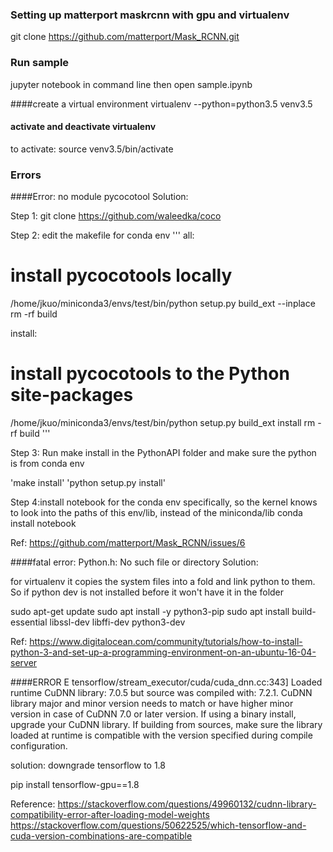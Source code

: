 ### Setting up matterport maskrcnn with gpu and virtualenv
 git clone https://github.com/matterport/Mask_RCNN.git

### Run sample
jupyter notebook in command line then open sample.ipynb

####create a virtual environment
virtualenv --python=python3.5 venv3.5

#### activate and deactivate virtualenv
to activate: source venv3.5/bin/activate

### Errors
####Error: no module pycocotool
Solution:

Step 1:
git clone https://github.com/waleedka/coco

Step 2: edit the makefile for conda env
'''
all:
# install pycocotools locally
/home/jkuo/miniconda3/envs/test/bin/python setup.py build_ext --inplace
rm -rf build

install:
# install pycocotools to the Python site-packages
/home/jkuo/miniconda3/envs/test/bin/python setup.py build_ext install
rm -rf build
'''

Step 3: Run make install in the PythonAPI folder and make sure the python is from conda env

'make install'
'python setup.py install'

Step 4:install notebook for the conda env specifically, so the kernel knows to look into the paths of this env/lib, instead of the miniconda/lib
conda install notebook

Ref:
https://github.com/matterport/Mask_RCNN/issues/6

####fatal error: Python.h: No such file or directory
Solution:

for virtualenv it copies the system files into a fold and link python to them.
So if python dev is not installed before it won't have it in the folder

sudo apt-get update
sudo apt install -y python3-pip
sudo apt install build-essential libssl-dev libffi-dev python3-dev

Ref:
https://www.digitalocean.com/community/tutorials/how-to-install-python-3-and-set-up-a-programming-environment-on-an-ubuntu-16-04-server

####ERROR
E tensorflow/stream_executor/cuda/cuda_dnn.cc:343] Loaded runtime CuDNN library: 7.0.5 but source was compiled with: 7.2.1.  CuDNN library major and minor version needs to match or have higher minor version in case of CuDNN 7.0 or later version. If using a binary install, upgrade your CuDNN library.  If building from sources, make sure the library loaded at runtime is compatible with the version specified during compile configuration.

solution: downgrade tensorflow to 1.8

pip install tensorflow-gpu==1.8

Reference:
https://stackoverflow.com/questions/49960132/cudnn-library-compatibility-error-after-loading-model-weights
https://stackoverflow.com/questions/50622525/which-tensorflow-and-cuda-version-combinations-are-compatible

